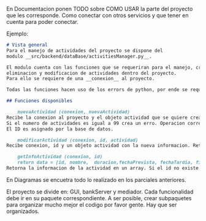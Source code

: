 En Documentacion ponen TODO sobre COMO USAR la parte del proyecto que les corresponde. 
Como conectar con otros servicios y que tener en cuenta para poder conectar.

Ejemplo:
```markdown
# Vista general
Para el manejo de actividades del proyecto se dispone del 
modulo __src/backend/dataBase/activitiesManager.py__.

El modulo cuenta con las funciones que se requeriran para el manejo, creacion, 
eliminacion y modificacion de actividades dentro del proyecto. 
Para ello se requiere de una __conexion__ al proyecto.

Todas las funciones hacen uso de los errors de python, por ende se require el uso de _try except_ para las llamadas.

## Funciones disponibles

	nuevaActividad (conexion, nuevaActividad)
Recibe la conexion al proyecto y el objeto actividad que se quiere crear. 
Si el numero de actividades es igual a 99 crea un erro. Operacion correcta retorna true.
El ID es asignado por la base de datos.

	modificarActividad (conexion, id, actividad)
Recibe conexion, id y un objeto actividad con la nueva informacion. Retorna true. Si id no existe lanza error.

	getInfoActividad (conexion, id)
	return data = [id, nombre,  duracion,fechaPrevista, fechaTardia, finalizado]
Retorna la informacion de la actividad en un array. Si el id no existe lanza error.
```
En Diagramas se encuetra todo lo realizado en los parciales anteriores.

El proyecto se divide en: GUI, bankServer y mediador. Cada funcionalidad debe ir en su paquete correspondiente.
A ser posible, crear subpaquetes para organizar mucho mejor el codigo por favor gente. Hay que ser organizados.
